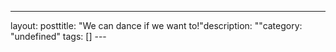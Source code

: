 --- 
layout: posttitle: "We can dance if we want to!"description: ""category: "undefined" tags: [] --- <object width="425" height="344"><param name="movie" value="http://www.youtube.com/v/Mec8Sx8r670&hl=en&fs=1"></param><param name="allowFullScreen" value="true"></param><param name="allowscriptaccess" value="always"></param><embed src="http://www.youtube.com/v/Mec8Sx8r670&hl=en&fs=1" type="application/x-shockwave-flash" allowscriptaccess="always" allowfullscreen="true" width="425" height="344"></embed></object>